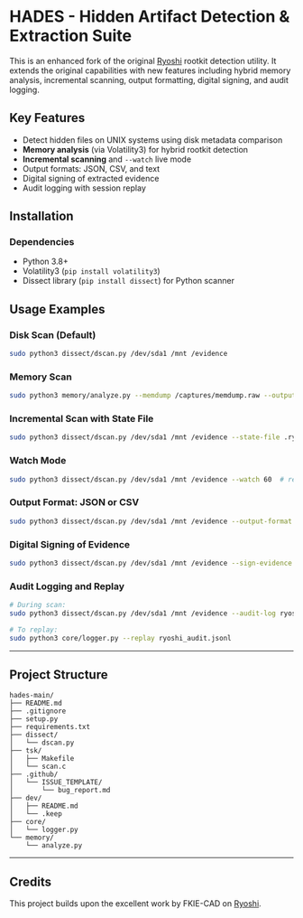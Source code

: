 # HADES - Hidden Artifact Detection &amp; Extraction Suite

This is an enhanced fork of the original [Ryoshi](https://github.com/fkie-cad/ryoshi) rootkit detection utility. It extends the original capabilities with new features including hybrid memory analysis, incremental scanning, output formatting, digital signing, and audit logging.


## Key Features

- Detect hidden files on UNIX systems using disk metadata comparison
- **Memory analysis** (via Volatility3) for hybrid rootkit detection
- **Incremental scanning** and `--watch` live mode
- Output formats: JSON, CSV, and text
- Digital signing of extracted evidence
- Audit logging with session replay


## Installation

### Dependencies

- Python 3.8+
- Volatility3 (`pip install volatility3`)
- Dissect library (`pip install dissect`) for Python scanner


## Usage Examples

### Disk Scan (Default)
```bash
sudo python3 dissect/dscan.py /dev/sda1 /mnt /evidence
```

### Memory Scan
```bash
sudo python3 memory/analyze.py --memdump /captures/memdump.raw --output /evidence/memory_report.json
```

### Incremental Scan with State File
```bash
sudo python3 dissect/dscan.py /dev/sda1 /mnt /evidence --state-file .ryoshi_state.json
```

### Watch Mode
```bash
sudo python3 dissect/dscan.py /dev/sda1 /mnt /evidence --watch 60  # rescan every 60 seconds
```

### Output Format: JSON or CSV
```bash
sudo python3 dissect/dscan.py /dev/sda1 /mnt /evidence --output-format json
```

### Digital Signing of Evidence
```bash
sudo python3 dissect/dscan.py /dev/sda1 /mnt /evidence --sign-evidence --gpg-key forensic@example.org
```

### Audit Logging and Replay
```bash
# During scan:
sudo python3 dissect/dscan.py /dev/sda1 /mnt /evidence --audit-log ryoshi_audit.jsonl

# To replay:
sudo python3 core/logger.py --replay ryoshi_audit.jsonl
```

---

## Project Structure

```
hades-main/
├── README.md
├── .gitignore
├── setup.py
├── requirements.txt
├── dissect/
│   └── dscan.py
├── tsk/
│   ├── Makefile
│   └── scan.c
├── .github/
│   └── ISSUE_TEMPLATE/
│       └── bug_report.md
├── dev/
│   ├── README.md
│   └── .keep
├── core/
│   └── logger.py
└── memory/
    └── analyze.py
```

---

## Credits
This project builds upon the excellent work by FKIE-CAD on [Ryoshi](https://github.com/fkie-cad/ryoshi).
